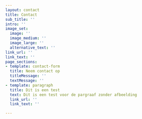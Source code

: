 ```yaml
---
layout: contact
title: Contact
sub_title: ''
intro: ''
image_set:
  image: ''
  image_medium: ''
  image_large: ''
  alternative_text: ''
link_url: ''
link_text: ''
page_sections:
- template: contact-form
  title: Neem contact op
  titleMessage: ''
  textMessage: ''
- template: paragraph
  title: Dit is een test
  text: Dit is een test voor de pargraaf zonder afbeelding
  link_url: ''
  link_text: ''

---
```

